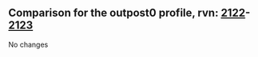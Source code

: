 ## Comparison for the outpost0 profile, rvn: [2122](https://github.com/PRO100KatYT/FortniteProfileRevisions/tree/main/profiles/outpost0/2122%20outpost0.json)-[2123](https://github.com/PRO100KatYT/FortniteProfileRevisions/tree/main/profiles/outpost0/2123%20outpost0.json)

No changes
